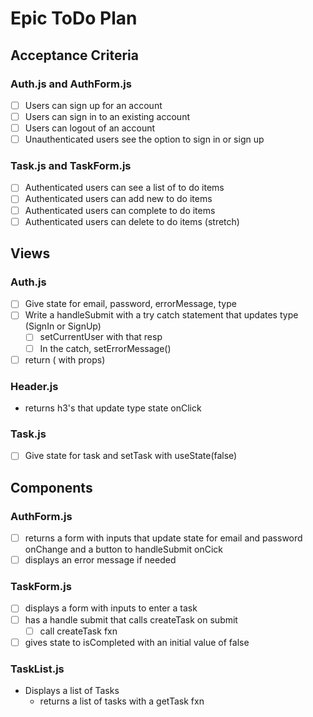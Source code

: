 # Epic ToDo Plan

## Acceptance Criteria

### Auth.js and AuthForm.js

- [ ] Users can sign up for an account
- [ ] Users can sign in to an existing account
- [ ] Users can logout of an account
- [ ] Unauthenticated users see the option to sign in or sign up

### Task.js and TaskForm.js

- [ ] Authenticated users can see a list of to do items
- [ ] Authenticated users can add new to do items
- [ ] Authenticated users can complete to do items
- [ ] Authenticated users can delete to do items (stretch)

## Views

### Auth.js

- [ ] Give state for email, password, errorMessage, type
- [ ] Write a handleSubmit with a try catch statement that updates type (SignIn or SignUp)
  - [ ] setCurrentUser with that resp
  - [ ] In the catch, setErrorMessage()
- [ ] return (<AuthForm /> with props)

### Header.js

- returns h3's that update type state onClick

### Task.js

- [ ] Give state for task and setTask with useState(false)

## Components

### AuthForm.js

- [ ] returns a form with inputs that update state for email and password onChange and a button to handleSubmit onCick
- [ ] displays an error message if needed

### TaskForm.js

- [ ] displays a form with inputs to enter a task
- [ ] has a handle submit that calls createTask on submit
  - [ ] call createTask fxn
- [ ] gives state to isCompleted with an initial value of false

### TaskList.js

- Displays a list of Tasks
  - returns a list of tasks with a getTask fxn
